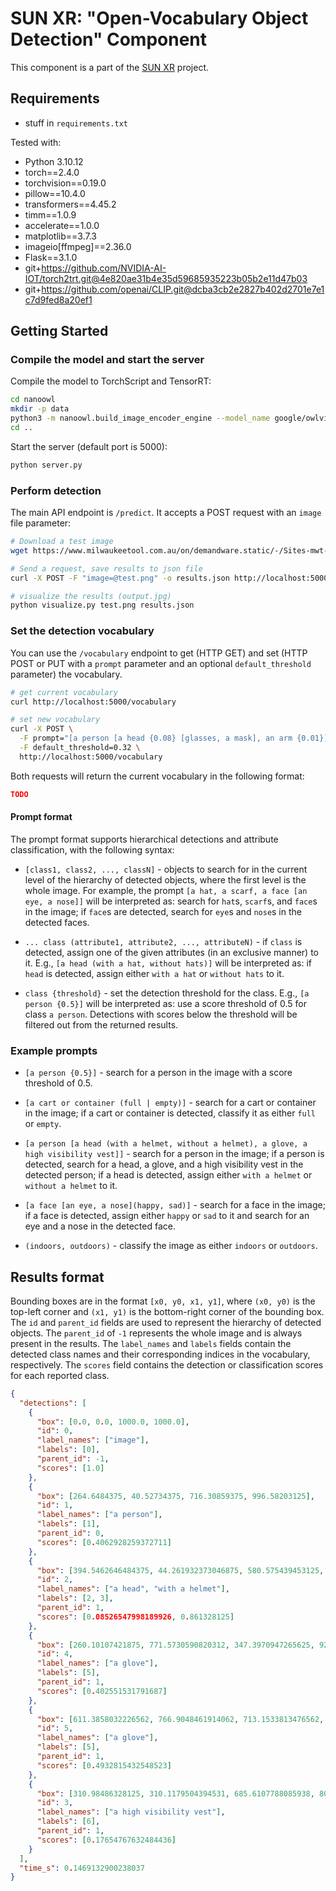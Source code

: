 # SUN XR: "Open-Vocabulary Object Detection" Component

This component is a part of the [SUN XR](https://sun-xr-project.eu) project.

## Requirements

- stuff in `requirements.txt`

Tested with:
 - Python 3.10.12
 - torch==2.4.0
 - torchvision==0.19.0
 - pillow==10.4.0
 - transformers==4.45.2
 - timm==1.0.9
 - accelerate==1.0.0
 - matplotlib==3.7.3
 - imageio[ffmpeg]==2.36.0
 - Flask==3.1.0
 - git+https://github.com/NVIDIA-AI-IOT/torch2trt.git@4e820ae31b4e35d59685935223b05b2e11d47b03
 - git+https://github.com/openai/CLIP.git@dcba3cb2e2827b402d2701e7e1c7d9fed8a20ef1


## Getting Started

### Compile the model and start the server
Compile the model to TorchScript and TensorRT:
```bash
cd nanoowl
mkdir -p data
python3 -m nanoowl.build_image_encoder_engine --model_name google/owlvit-base-patch16 data/owl_image_encoder_patch16.engine
cd ..
```

Start the server (default port is 5000):
```bash
python server.py
```

### Perform detection
The main API endpoint is `/predict`. It accepts a POST request with an `image` file parameter:

```bash
# Download a test image
wget https://www.milwaukeetool.com.au/on/demandware.static/-/Sites-mwt-master-catalog/default/dw67e80874/Safety/protective-work-wear/48735041/48735041_APP_10.png -O test.png

# Send a request, save results to json file
curl -X POST -F "image=@test.png" -o results.json http://localhost:5000/predict

# visualize the results (output.jpg)
python visualize.py test.png results.json
```

### Set the detection vocabulary
You can use the `/vocabulary` endpoint to get (HTTP GET) and set (HTTP POST or PUT with a `prompt` parameter and an optional `default_threshold` parameter) the vocabulary.

```bash
# get current vocabulary
curl http://localhost:5000/vocabulary

# set new vocabulary
curl -X POST \
  -F prompt="[a person [a head {0.08} [glasses, a mask], an arm {0.01}]]" \
  -F default_threshold=0.32 \
  http://localhost:5000/vocabulary
```

Both requests will return the current vocabulary in the following format:
```json
TODO
```

#### Prompt format
The prompt format supports hierarchical detections and attribute classification, with the following syntax:

 - `[class1, class2, ..., classN]` - objects to search for in the current level of the hierarchy of detected objects, where the first level is the whole image.
 For example, the prompt `[a hat, a scarf, a face [an eye, a nose]]` will be interpreted as: search for `hat`s, `scarf`s, and `face`s in the image; if `face`s are detected, search for `eye`s and `nose`s in the detected faces.

 - `... class (attribute1, attribute2, ..., attributeN)` - if `class` is detected, assign one of the given attributes (in an exclusive manner) to it. E.g., `[a head (with a hat, without hats)]` will be interpreted as: if `head` is detected, assign either `with a hat` or `without hats` to it.

 - `class {threshold}` - set the detection threshold for the class. E.g., `[a person {0.5}]` will be interpreted as: use a score threshold of 0.5 for class `a person`. Detections with scores below the threshold will be filtered out from the returned results.

 ### Example prompts
  - `[a person {0.5}]` - search for a person in the image with a score threshold of 0.5.

  - `[a cart or container (full | empty)]` - search for a cart or container in the image; if a cart or container is detected, classify it as either `full` or `empty`.

  - `[a person [a head (with a helmet, without a helmet), a glove, a high visibility vest]]` - search for a person in the image; if a person is detected, search for a head, a glove, and a high visibility vest in the detected person; if a head is detected, assign either `with a helmet` or `without a helmet` to it.

  - `[a face [an eye, a nose](happy, sad)]` - search for a face in the image; if a face is detected, assign either `happy` or `sad` to it and search for an eye and a nose in the detected face.

  - `(indoors, outdoors)` - classify the image as either `indoors` or `outdoors`.


## Results format

Bounding boxes are in the format `[x0, y0, x1, y1]`, where `(x0, y0)` is the top-left corner and `(x1, y1)` is the bottom-right corner of the bounding box.
The `id` and `parent_id` fields are used to represent the hierarchy of detected objects. The `parent_id` of `-1` represents the whole image and is always present in the results.
The `label_names` and `labels` fields contain the detected class names and their corresponding indices in the vocabulary, respectively.
The `scores` field contains the detection or classification scores for each reported class.

```json
{
  "detections": [
    {
      "box": [0.0, 0.0, 1000.0, 1000.0],
      "id": 0,
      "label_names": ["image"],
      "labels": [0],
      "parent_id": -1,
      "scores": [1.0]
    },
    {
      "box": [264.6484375, 40.52734375, 716.30859375, 996.58203125],
      "id": 1,
      "label_names": ["a person"],
      "labels": [1],
      "parent_id": 0,
      "scores": [0.4062928259372711]
    },
    {
      "box": [394.5462646484375, 44.261932373046875, 580.575439453125, 287.24359130859375],
      "id": 2,
      "label_names": ["a head", "with a helmet"],
      "labels": [2, 3],
      "parent_id": 1,
      "scores": [0.08526547998189926, 0.861328125]
    },
    {
      "box": [260.10107421875, 771.5730590820312, 347.3970947265625, 926.5584716796875],
      "id": 4,
      "label_names": ["a glove"],
      "labels": [5],
      "parent_id": 1,
      "scores": [0.402551531791687]
    },
    {
      "box": [611.3858032226562, 766.9048461914062, 713.1533813476562, 926.5584716796875],
      "id": 5,
      "label_names": ["a glove"],
      "labels": [5],
      "parent_id": 1,
      "scores": [0.4932815432548523]
    },
    {
      "box": [310.98486328125, 310.1179504394531, 685.6107788085938, 803.3170776367188],
      "id": 3,
      "label_names": ["a high visibility vest"],
      "labels": [6],
      "parent_id": 1,
      "scores": [0.17654767632484436]
    }
  ],
  "time_s": 0.1469132900238037
}

